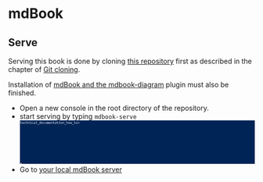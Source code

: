 # mdBook

## Serve
Serving this book is done by cloning [this repository](https://github.com/beeduhbee/technical_documentation_how_to) first as described in the chapter of [Git cloning](Git.md).

Installation of [mdBook and the mdbook-diagram](../tools/mdBook.md) plugin must also be finished. 

- Open a new console in the root directory of the repository.
- start serving by typing `mdbook-serve`
  ![](mdbook-serve.gif)
- Go to [your local mdBook server](http://localhost:3000/usage/mdBook.html)
  